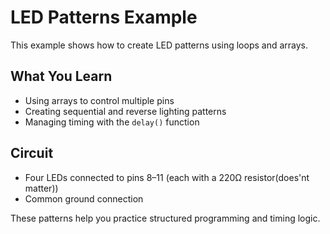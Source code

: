 # LED Patterns Example

This example shows how to create LED patterns using loops and arrays.

## What You Learn
- Using arrays to control multiple pins
- Creating sequential and reverse lighting patterns
- Managing timing with the `delay()` function

## Circuit
- Four LEDs connected to pins 8–11 (each with a 220Ω resistor(does'nt matter))
- Common ground connection

These patterns help you practice structured programming and timing logic.
